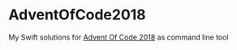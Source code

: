 # AdventOfCode2018

My Swift solutions for [Advent Of Code 2018](https://adventofcode.com/2018) as command line tool


